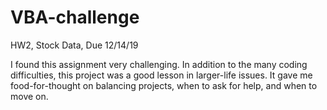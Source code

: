 # VBA-challenge
HW2, Stock Data, Due 12/14/19

I found this assignment very challenging.  In addition to the many coding difficulties, this project was a good lesson in larger-life issues.  It gave me food-for-thought on balancing projects, when to ask for help, and when to move on.
